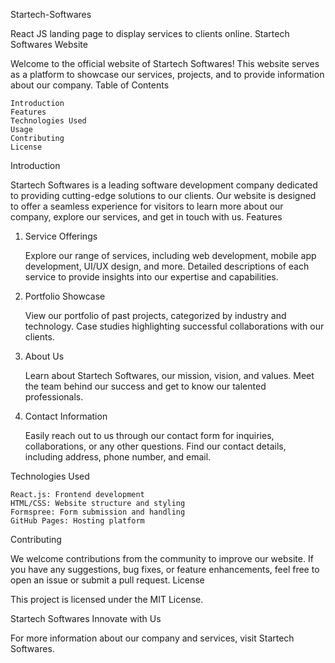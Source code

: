 Startech-Softwares

React JS landing page to display services to clients online.
Startech Softwares Website

Welcome to the official website of Startech Softwares! This website serves as a platform to showcase our services, projects, and to provide information about our company.
Table of Contents

    Introduction
    Features
    Technologies Used
    Usage
    Contributing
    License

Introduction

Startech Softwares is a leading software development company dedicated to providing cutting-edge solutions to our clients. Our website is designed to offer a seamless experience for visitors to learn more about our company, explore our services, and get in touch with us.
Features
1. Service Offerings

    Explore our range of services, including web development, mobile app development, UI/UX design, and more.
    Detailed descriptions of each service to provide insights into our expertise and capabilities.

2. Portfolio Showcase

    View our portfolio of past projects, categorized by industry and technology.
    Case studies highlighting successful collaborations with our clients.

3. About Us

    Learn about Startech Softwares, our mission, vision, and values.
    Meet the team behind our success and get to know our talented professionals.

4. Contact Information

    Easily reach out to us through our contact form for inquiries, collaborations, or any other questions.
    Find our contact details, including address, phone number, and email.

Technologies Used

    React.js: Frontend development
    HTML/CSS: Website structure and styling
    Formspree: Form submission and handling
    GitHub Pages: Hosting platform

Contributing

We welcome contributions from the community to improve our website. If you have any suggestions, bug fixes, or feature enhancements, feel free to open an issue or submit a pull request.
License

This project is licensed under the MIT License.

Startech Softwares
Innovate with Us

For more information about our company and services, visit Startech Softwares.
